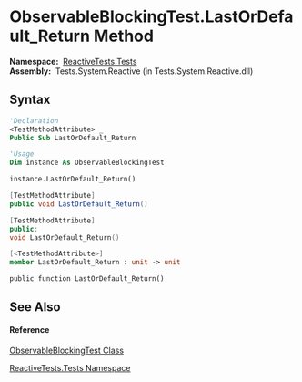 # ObservableBlockingTest.LastOrDefault\_Return Method

**Namespace:**  [ReactiveTests.Tests](ReactiveTests.Tests\ReactiveTests.Tests.md)  
**Assembly:**  Tests.System.Reactive (in Tests.System.Reactive.dll)

## Syntax

```vb
'Declaration
<TestMethodAttribute> _
Public Sub LastOrDefault_Return
```

```vb
'Usage
Dim instance As ObservableBlockingTest

instance.LastOrDefault_Return()
```

```csharp
[TestMethodAttribute]
public void LastOrDefault_Return()
```

```c++
[TestMethodAttribute]
public:
void LastOrDefault_Return()
```

```fsharp
[<TestMethodAttribute>]
member LastOrDefault_Return : unit -> unit 
```

```jscript
public function LastOrDefault_Return()
```

## See Also

#### Reference

[ObservableBlockingTest Class](ObservableBlockingTest\ObservableBlockingTest.md)

[ReactiveTests.Tests Namespace](ReactiveTests.Tests\ReactiveTests.Tests.md)




